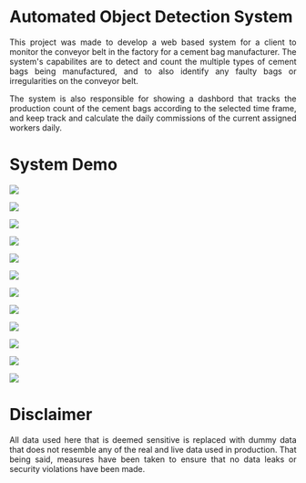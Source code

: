# Automated Object Detection System
<p align="justify">
  This project was made to develop a web based system for a client to monitor the conveyor belt in the factory for a cement bag manufacturer.
  The system's capabilites are to detect and count the multiple types of cement bags being manufactured, and to also identify any faulty bags 
  or irregularities on the conveyor belt.
</p>

<p align="justify">
  The system is also responsible for showing a dashbord that tracks the production count of the cement bags according to the selected time 
  frame, and keep track and calculate the daily commissions of the current assigned workers daily.
</p>

# System Demo
<p align="justify">
  <img src="https://github.com/AVCTY/Automated-Object-Detection-System/assets/77198012/98d3f3c7-512c-45f6-9a76-2acc72b9dadb"/>
</p>

<p align="justify">
  <img src="https://github.com/AVCTY/Automated-Object-Detection-System/assets/77198012/25e50900-9466-4f49-9d40-edbbf5968de5"/>
</p>

<p align="justify">
  <img src="https://github.com/AVCTY/Automated-Object-Detection-System/assets/77198012/e546e07d-4d44-46c1-a78c-62a46139a8e3"/>
</p>

<p align="justify">
  <img src="https://github.com/AVCTY/Automated-Object-Detection-System/assets/77198012/9a062ba7-90ce-45a2-971c-0bb63c53550b"/>
</p>

<p align="justify">
  <img src="https://github.com/AVCTY/Automated-Object-Detection-System/assets/77198012/f3a5147a-eee7-4db8-a953-cfbbfceff76f"/>
</p>

<p align="justify">
  <img src="https://github.com/AVCTY/Automated-Object-Detection-System/assets/77198012/f6a25c4e-80bc-46d6-ae74-ecf5fa07871c"/>
</p>

<p align="justify">
  <img src="https://github.com/AVCTY/Automated-Object-Detection-System/assets/77198012/a419e295-3769-47d5-9f5f-efd44e8aad32"/>
</p>

<p align="justify">
  <img src="https://github.com/AVCTY/Automated-Object-Detection-System/assets/77198012/f4faa710-fc99-4131-ae76-30ddb11c911c"/>
</p>

<p align="justify">
  <img src="https://github.com/AVCTY/Automated-Object-Detection-System/assets/77198012/9aa75fee-082c-49fe-bb4f-9b601d9a1ad9"/>
</p>

<p align="justify">
  <img src="https://github.com/AVCTY/Automated-Object-Detection-System/assets/77198012/826fa871-c84e-44fd-ac54-92b4838ecb2c"/>
</p>

<p align="justify">
  <img src="https://github.com/AVCTY/Automated-Object-Detection-System/assets/77198012/ed6b3d9d-6a5b-42de-afbf-2e4af01b9294"/>
</p>

<p align="justify">
  <img src="https://github.com/AVCTY/Automated-Object-Detection-System/assets/77198012/61483608-392a-4574-babe-6859bd590cf8"/>
</p>

# Disclaimer
<p align="justify">
  All data used here that is deemed sensitive is replaced with dummy data that does not resemble any of the real and live data used in production.
  That being said, measures have been taken to ensure that no data leaks or security violations have been made.
</p>
